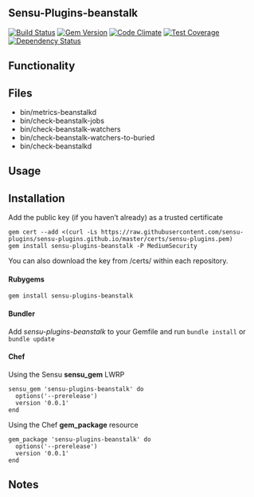 ## Sensu-Plugins-beanstalk

[![Build Status](https://travis-ci.org/sensu-plugins/sensu-plugins-beanstalk.svg?branch=master)](https://travis-ci.org/sensu-plugins/sensu-plugins-beanstalk)
[![Gem Version](https://badge.fury.io/rb/sensu-plugins-beanstalk.svg)](http://badge.fury.io/rb/sensu-plugins-beanstalk)
[![Code Climate](https://codeclimate.com/github/sensu-plugins/sensu-plugins-beanstalk/badges/gpa.svg)](https://codeclimate.com/github/sensu-plugins/sensu-plugins-beanstalk)
[![Test Coverage](https://codeclimate.com/github/sensu-plugins/sensu-plugins-beanstalk/badges/coverage.svg)](https://codeclimate.com/github/sensu-plugins/sensu-plugins-beanstalk)
[![Dependency Status](https://gemnasium.com/sensu-plugins/sensu-plugins-beanstalk.svg)](https://gemnasium.com/sensu-plugins/sensu-plugins-beanstalk)

## Functionality

## Files

 * bin/metrics-beanstalkd
 * bin/check-beanstalk-jobs
 * bin/check-beanstalk-watchers
 * bin/check-beanstalk-watchers-to-buried
 * bin/check-beanstalkd

## Usage

## Installation

Add the public key (if you haven’t already) as a trusted certificate

```
gem cert --add <(curl -Ls https://raw.githubusercontent.com/sensu-plugins/sensu-plugins.github.io/master/certs/sensu-plugins.pem)
gem install sensu-plugins-beanstalk -P MediumSecurity
```

You can also download the key from /certs/ within each repository.

#### Rubygems

`gem install sensu-plugins-beanstalk`

#### Bundler

Add *sensu-plugins-beanstalk* to your Gemfile and run `bundle install` or `bundle update`

#### Chef

Using the Sensu **sensu_gem** LWRP
```
sensu_gem 'sensu-plugins-beanstalk' do
  options('--prerelease')
  version '0.0.1'
end
```

Using the Chef **gem_package** resource
```
gem_package 'sensu-plugins-beanstalk' do
  options('--prerelease')
  version '0.0.1'
end
```

## Notes
